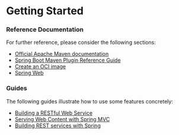 # Getting Started

### Reference Documentation
For further reference, please consider the following sections:

* [Official Apache Maven documentation](https://maven.apache.org/guides/index.html)
* [Spring Boot Maven Plugin Reference Guide](https://docs.spring.io/spring-boot/docs/2.7.1-SNAPSHOT/maven-plugin/reference/html/)
* [Create an OCI image](https://docs.spring.io/spring-boot/docs/2.7.1-SNAPSHOT/maven-plugin/reference/html/#build-image)
* [Spring Web](https://docs.spring.io/spring-boot/docs/2.7.1-SNAPSHOT/reference/htmlsingle/#web)

### Guides
The following guides illustrate how to use some features concretely:

* [Building a RESTful Web Service](https://spring.io/guides/gs/rest-service/)
* [Serving Web Content with Spring MVC](https://spring.io/guides/gs/serving-web-content/)
* [Building REST services with Spring](https://spring.io/guides/tutorials/rest/)

